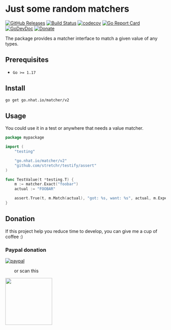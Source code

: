 # Just some random matchers 

[![GitHub Releases](https://img.shields.io/github/v/release/nhatthm/go-matcher)](https://github.com/nhatthm/go-matcher/releases/latest)
[![Build Status](https://github.com/nhatthm/go-matcher/actions/workflows/test.yaml/badge.svg)](https://github.com/nhatthm/go-matcher/actions/workflows/test.yaml)
[![codecov](https://codecov.io/gh/nhatthm/go-matcher/branch/master/graph/badge.svg?token=eTdAgDE2vR)](https://codecov.io/gh/nhatthm/go-matcher)
[![Go Report Card](https://goreportcard.com/badge/go.nhat.io/matcher/v2)](https://goreportcard.com/report/go.nhat.io/matcher/v2)
[![GoDevDoc](https://img.shields.io/badge/dev-doc-00ADD8?logo=go)](https://pkg.go.dev/go.nhat.io/matcher/v2)
[![Donate](https://img.shields.io/badge/Donate-PayPal-green.svg)](https://www.paypal.com/donate/?hosted_button_id=PJZSGJN57TDJY)

The package provides a matcher interface to match a given value of any types. 

## Prerequisites

- `Go >= 1.17`

## Install

```bash
go get go.nhat.io/matcher/v2
```

## Usage

You could use it in a test or anywhere that needs a value matcher.

```go
package mypackage

import (
	"testing"

	"go.nhat.io/matcher/v2"
	"github.com/stretchr/testify/assert"
)

func TestValue(t *testing.T) {
	m := matcher.Exact("foobar")
	actual := "FOOBAR"

	assert.True(t, m.Match(actual), "got: %s, want: %s", actual, m.Expected())
}

```

## Donation

If this project help you reduce time to develop, you can give me a cup of coffee :)

### Paypal donation

[![paypal](https://www.paypalobjects.com/en_US/i/btn/btn_donateCC_LG.gif)](https://www.paypal.com/donate/?hosted_button_id=PJZSGJN57TDJY)

&nbsp;&nbsp;&nbsp;&nbsp;&nbsp;&nbsp;&nbsp;or scan this

<img src="https://user-images.githubusercontent.com/1154587/113494222-ad8cb200-94e6-11eb-9ef3-eb883ada222a.png" width="147px" />
